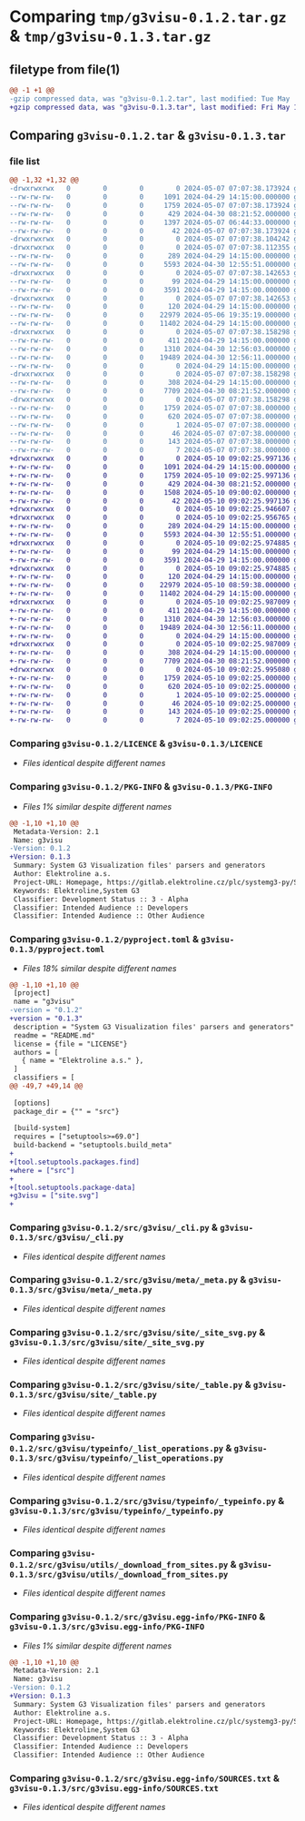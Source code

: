 # Comparing `tmp/g3visu-0.1.2.tar.gz` & `tmp/g3visu-0.1.3.tar.gz`

## filetype from file(1)

```diff
@@ -1 +1 @@
-gzip compressed data, was "g3visu-0.1.2.tar", last modified: Tue May  7 07:07:38 2024, max compression
+gzip compressed data, was "g3visu-0.1.3.tar", last modified: Fri May 10 09:02:25 2024, max compression
```

## Comparing `g3visu-0.1.2.tar` & `g3visu-0.1.3.tar`

### file list

```diff
@@ -1,32 +1,32 @@
-drwxrwxrwx   0        0        0        0 2024-05-07 07:07:38.173924 g3visu-0.1.2/
--rw-rw-rw-   0        0        0     1091 2024-04-29 14:15:00.000000 g3visu-0.1.2/LICENCE
--rw-rw-rw-   0        0        0     1759 2024-05-07 07:07:38.173924 g3visu-0.1.2/PKG-INFO
--rw-rw-rw-   0        0        0      429 2024-04-30 08:21:52.000000 g3visu-0.1.2/README.md
--rw-rw-rw-   0        0        0     1397 2024-05-07 06:44:33.000000 g3visu-0.1.2/pyproject.toml
--rw-rw-rw-   0        0        0       42 2024-05-07 07:07:38.173924 g3visu-0.1.2/setup.cfg
-drwxrwxrwx   0        0        0        0 2024-05-07 07:07:38.104242 g3visu-0.1.2/src/
-drwxrwxrwx   0        0        0        0 2024-05-07 07:07:38.112355 g3visu-0.1.2/src/g3visu/
--rw-rw-rw-   0        0        0      289 2024-04-29 14:15:00.000000 g3visu-0.1.2/src/g3visu/__init__.py
--rw-rw-rw-   0        0        0     5593 2024-04-30 12:55:51.000000 g3visu-0.1.2/src/g3visu/_cli.py
-drwxrwxrwx   0        0        0        0 2024-05-07 07:07:38.142653 g3visu-0.1.2/src/g3visu/meta/
--rw-rw-rw-   0        0        0       99 2024-04-29 14:15:00.000000 g3visu-0.1.2/src/g3visu/meta/__init__.py
--rw-rw-rw-   0        0        0     3591 2024-04-29 14:15:00.000000 g3visu-0.1.2/src/g3visu/meta/_meta.py
-drwxrwxrwx   0        0        0        0 2024-05-07 07:07:38.142653 g3visu-0.1.2/src/g3visu/site/
--rw-rw-rw-   0        0        0      120 2024-04-29 14:15:00.000000 g3visu-0.1.2/src/g3visu/site/__init__.py
--rw-rw-rw-   0        0        0    22979 2024-05-06 19:35:19.000000 g3visu-0.1.2/src/g3visu/site/_site_svg.py
--rw-rw-rw-   0        0        0    11402 2024-04-29 14:15:00.000000 g3visu-0.1.2/src/g3visu/site/_table.py
-drwxrwxrwx   0        0        0        0 2024-05-07 07:07:38.158298 g3visu-0.1.2/src/g3visu/typeinfo/
--rw-rw-rw-   0        0        0      411 2024-04-29 14:15:00.000000 g3visu-0.1.2/src/g3visu/typeinfo/__init__.py
--rw-rw-rw-   0        0        0     1310 2024-04-30 12:56:03.000000 g3visu-0.1.2/src/g3visu/typeinfo/_list_operations.py
--rw-rw-rw-   0        0        0    19489 2024-04-30 12:56:11.000000 g3visu-0.1.2/src/g3visu/typeinfo/_typeinfo.py
--rw-rw-rw-   0        0        0        0 2024-04-29 14:15:00.000000 g3visu-0.1.2/src/g3visu/typeinfo/py.typed
-drwxrwxrwx   0        0        0        0 2024-05-07 07:07:38.158298 g3visu-0.1.2/src/g3visu/utils/
--rw-rw-rw-   0        0        0      308 2024-04-29 14:15:00.000000 g3visu-0.1.2/src/g3visu/utils/__init__.py
--rw-rw-rw-   0        0        0     7709 2024-04-30 08:21:52.000000 g3visu-0.1.2/src/g3visu/utils/_download_from_sites.py
-drwxrwxrwx   0        0        0        0 2024-05-07 07:07:38.158298 g3visu-0.1.2/src/g3visu.egg-info/
--rw-rw-rw-   0        0        0     1759 2024-05-07 07:07:38.000000 g3visu-0.1.2/src/g3visu.egg-info/PKG-INFO
--rw-rw-rw-   0        0        0      620 2024-05-07 07:07:38.000000 g3visu-0.1.2/src/g3visu.egg-info/SOURCES.txt
--rw-rw-rw-   0        0        0        1 2024-05-07 07:07:38.000000 g3visu-0.1.2/src/g3visu.egg-info/dependency_links.txt
--rw-rw-rw-   0        0        0       46 2024-05-07 07:07:38.000000 g3visu-0.1.2/src/g3visu.egg-info/entry_points.txt
--rw-rw-rw-   0        0        0      143 2024-05-07 07:07:38.000000 g3visu-0.1.2/src/g3visu.egg-info/requires.txt
--rw-rw-rw-   0        0        0        7 2024-05-07 07:07:38.000000 g3visu-0.1.2/src/g3visu.egg-info/top_level.txt
+drwxrwxrwx   0        0        0        0 2024-05-10 09:02:25.997136 g3visu-0.1.3/
+-rw-rw-rw-   0        0        0     1091 2024-04-29 14:15:00.000000 g3visu-0.1.3/LICENCE
+-rw-rw-rw-   0        0        0     1759 2024-05-10 09:02:25.997136 g3visu-0.1.3/PKG-INFO
+-rw-rw-rw-   0        0        0      429 2024-04-30 08:21:52.000000 g3visu-0.1.3/README.md
+-rw-rw-rw-   0        0        0     1508 2024-05-10 09:00:02.000000 g3visu-0.1.3/pyproject.toml
+-rw-rw-rw-   0        0        0       42 2024-05-10 09:02:25.997136 g3visu-0.1.3/setup.cfg
+drwxrwxrwx   0        0        0        0 2024-05-10 09:02:25.946607 g3visu-0.1.3/src/
+drwxrwxrwx   0        0        0        0 2024-05-10 09:02:25.956765 g3visu-0.1.3/src/g3visu/
+-rw-rw-rw-   0        0        0      289 2024-04-29 14:15:00.000000 g3visu-0.1.3/src/g3visu/__init__.py
+-rw-rw-rw-   0        0        0     5593 2024-04-30 12:55:51.000000 g3visu-0.1.3/src/g3visu/_cli.py
+drwxrwxrwx   0        0        0        0 2024-05-10 09:02:25.974885 g3visu-0.1.3/src/g3visu/meta/
+-rw-rw-rw-   0        0        0       99 2024-04-29 14:15:00.000000 g3visu-0.1.3/src/g3visu/meta/__init__.py
+-rw-rw-rw-   0        0        0     3591 2024-04-29 14:15:00.000000 g3visu-0.1.3/src/g3visu/meta/_meta.py
+drwxrwxrwx   0        0        0        0 2024-05-10 09:02:25.974885 g3visu-0.1.3/src/g3visu/site/
+-rw-rw-rw-   0        0        0      120 2024-04-29 14:15:00.000000 g3visu-0.1.3/src/g3visu/site/__init__.py
+-rw-rw-rw-   0        0        0    22979 2024-05-10 08:59:38.000000 g3visu-0.1.3/src/g3visu/site/_site_svg.py
+-rw-rw-rw-   0        0        0    11402 2024-04-29 14:15:00.000000 g3visu-0.1.3/src/g3visu/site/_table.py
+drwxrwxrwx   0        0        0        0 2024-05-10 09:02:25.987009 g3visu-0.1.3/src/g3visu/typeinfo/
+-rw-rw-rw-   0        0        0      411 2024-04-29 14:15:00.000000 g3visu-0.1.3/src/g3visu/typeinfo/__init__.py
+-rw-rw-rw-   0        0        0     1310 2024-04-30 12:56:03.000000 g3visu-0.1.3/src/g3visu/typeinfo/_list_operations.py
+-rw-rw-rw-   0        0        0    19489 2024-04-30 12:56:11.000000 g3visu-0.1.3/src/g3visu/typeinfo/_typeinfo.py
+-rw-rw-rw-   0        0        0        0 2024-04-29 14:15:00.000000 g3visu-0.1.3/src/g3visu/typeinfo/py.typed
+drwxrwxrwx   0        0        0        0 2024-05-10 09:02:25.987009 g3visu-0.1.3/src/g3visu/utils/
+-rw-rw-rw-   0        0        0      308 2024-04-29 14:15:00.000000 g3visu-0.1.3/src/g3visu/utils/__init__.py
+-rw-rw-rw-   0        0        0     7709 2024-04-30 08:21:52.000000 g3visu-0.1.3/src/g3visu/utils/_download_from_sites.py
+drwxrwxrwx   0        0        0        0 2024-05-10 09:02:25.995080 g3visu-0.1.3/src/g3visu.egg-info/
+-rw-rw-rw-   0        0        0     1759 2024-05-10 09:02:25.000000 g3visu-0.1.3/src/g3visu.egg-info/PKG-INFO
+-rw-rw-rw-   0        0        0      620 2024-05-10 09:02:25.000000 g3visu-0.1.3/src/g3visu.egg-info/SOURCES.txt
+-rw-rw-rw-   0        0        0        1 2024-05-10 09:02:25.000000 g3visu-0.1.3/src/g3visu.egg-info/dependency_links.txt
+-rw-rw-rw-   0        0        0       46 2024-05-10 09:02:25.000000 g3visu-0.1.3/src/g3visu.egg-info/entry_points.txt
+-rw-rw-rw-   0        0        0      143 2024-05-10 09:02:25.000000 g3visu-0.1.3/src/g3visu.egg-info/requires.txt
+-rw-rw-rw-   0        0        0        7 2024-05-10 09:02:25.000000 g3visu-0.1.3/src/g3visu.egg-info/top_level.txt
```

### Comparing `g3visu-0.1.2/LICENCE` & `g3visu-0.1.3/LICENCE`

 * *Files identical despite different names*

### Comparing `g3visu-0.1.2/PKG-INFO` & `g3visu-0.1.3/PKG-INFO`

 * *Files 1% similar despite different names*

```diff
@@ -1,10 +1,10 @@
 Metadata-Version: 2.1
 Name: g3visu
-Version: 0.1.2
+Version: 0.1.3
 Summary: System G3 Visualization files' parsers and generators
 Author: Elektroline a.s.
 Project-URL: Homepage, https://gitlab.elektroline.cz/plc/systemg3-py/SystemG3Visu.git
 Keywords: Elektroline,System G3
 Classifier: Development Status :: 3 - Alpha
 Classifier: Intended Audience :: Developers
 Classifier: Intended Audience :: Other Audience
```

### Comparing `g3visu-0.1.2/pyproject.toml` & `g3visu-0.1.3/pyproject.toml`

 * *Files 18% similar despite different names*

```diff
@@ -1,10 +1,10 @@
 [project]
 name = "g3visu"
-version = "0.1.2"
+version = "0.1.3"
 description = "System G3 Visualization files' parsers and generators"
 readme = "README.md"
 license = {file = "LICENSE"}
 authors = [
   { name = "Elektroline a.s." },
 ]
 classifiers = [
@@ -49,7 +49,14 @@
 
 [options]
 package_dir = {"" = "src"}
 
 [build-system]
 requires = ["setuptools>=69.0"]
 build-backend = "setuptools.build_meta"
+
+[tool.setuptools.packages.find]
+where = ["src"]
+
+[tool.setuptools.package-data]
+g3visu = ["site.svg"]
+
```

### Comparing `g3visu-0.1.2/src/g3visu/_cli.py` & `g3visu-0.1.3/src/g3visu/_cli.py`

 * *Files identical despite different names*

### Comparing `g3visu-0.1.2/src/g3visu/meta/_meta.py` & `g3visu-0.1.3/src/g3visu/meta/_meta.py`

 * *Files identical despite different names*

### Comparing `g3visu-0.1.2/src/g3visu/site/_site_svg.py` & `g3visu-0.1.3/src/g3visu/site/_site_svg.py`

 * *Files identical despite different names*

### Comparing `g3visu-0.1.2/src/g3visu/site/_table.py` & `g3visu-0.1.3/src/g3visu/site/_table.py`

 * *Files identical despite different names*

### Comparing `g3visu-0.1.2/src/g3visu/typeinfo/_list_operations.py` & `g3visu-0.1.3/src/g3visu/typeinfo/_list_operations.py`

 * *Files identical despite different names*

### Comparing `g3visu-0.1.2/src/g3visu/typeinfo/_typeinfo.py` & `g3visu-0.1.3/src/g3visu/typeinfo/_typeinfo.py`

 * *Files identical despite different names*

### Comparing `g3visu-0.1.2/src/g3visu/utils/_download_from_sites.py` & `g3visu-0.1.3/src/g3visu/utils/_download_from_sites.py`

 * *Files identical despite different names*

### Comparing `g3visu-0.1.2/src/g3visu.egg-info/PKG-INFO` & `g3visu-0.1.3/src/g3visu.egg-info/PKG-INFO`

 * *Files 1% similar despite different names*

```diff
@@ -1,10 +1,10 @@
 Metadata-Version: 2.1
 Name: g3visu
-Version: 0.1.2
+Version: 0.1.3
 Summary: System G3 Visualization files' parsers and generators
 Author: Elektroline a.s.
 Project-URL: Homepage, https://gitlab.elektroline.cz/plc/systemg3-py/SystemG3Visu.git
 Keywords: Elektroline,System G3
 Classifier: Development Status :: 3 - Alpha
 Classifier: Intended Audience :: Developers
 Classifier: Intended Audience :: Other Audience
```

### Comparing `g3visu-0.1.2/src/g3visu.egg-info/SOURCES.txt` & `g3visu-0.1.3/src/g3visu.egg-info/SOURCES.txt`

 * *Files identical despite different names*

